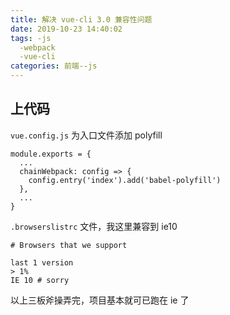 ```yaml
---
title: 解决 vue-cli 3.0 兼容性问题
date: 2019-10-23 14:40:02
tags: -js
  -webpack
  -vue-cli
categories: 前端--js
---
```


<!-- more -->

## 上代码

`vue.config.js` 为入口文件添加 polyfill

```
module.exports = {
  ...
  chainWebpack: config => {
    config.entry('index').add('babel-polyfill')
  },
  ...
}
```

`.browserslistrc` 文件，我这里兼容到 ie10

```
# Browsers that we support

last 1 version
> 1%
IE 10 # sorry
```

以上三板斧操弄完，项目基本就可已跑在 ie 了
